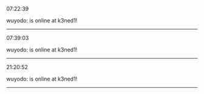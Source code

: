 07:22:39

wuyodo: is online at k3ned1!

---

07:39:03

wuyodo: is online at k3ned1!

---

21:20:52

wuyodo: is online at k3ned1!

---

